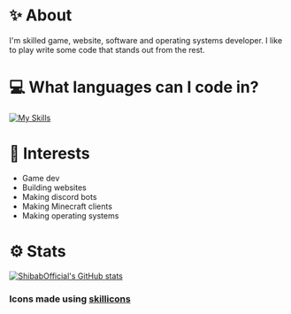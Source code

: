 
# ✨ About
I'm skilled game, website, software and operating systems developer. I like to play write some code that stands out from the rest.
# 💻 What languages can I code in?
 [![My Skills](https://skillicons.dev/icons?i=js,nodejs,html,css,python,java,cs,cpp)]()
<!--# 🌐 Socials-->
# 🔭 Interests
- Game dev
- Building websites
- Making discord bots
- Making Minecraft clients
- Making operating systems
# ⚙ Stats
[![ShibabOfficial's GitHub stats](https://github-readme-stats.vercel.app/api?username=ShibabOfficial)]()
### Icons made using [skillicons](https://skillicons.dev)
